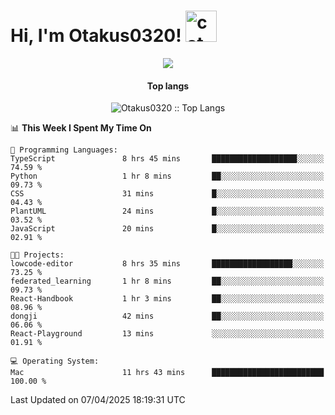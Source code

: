 <h1> Hi, I'm Otakus0320! <img src="https://media.giphy.com/media/mGcNjsfWAjY5AEZNw6/giphy.gif" width="50" alt="cat"></h1>

<p align="center"><a href="https://wakatime.com/@044d69d0-1253-4f60-96b6-5d19a0f9dde5"><img src="https://wakatime.com/badge/user/044d69d0-1253-4f60-96b6-5d19a0f9dde5.svg" /></a></p>

<h4 align="center">Top langs</h4>

<p align="center"><img src="https://github-readme-stats.vercel.app/api/top-langs/?username=Otakus0320&langs_count=10&theme=tokyonight&layout=compact&timestamp={{random_number}}" alt="Otakus0320 :: Top Langs" /></p>

<!--START_SECTION:waka-->
📊 **This Week I Spent My Time On** 

```text
💬 Programming Languages: 
TypeScript               8 hrs 45 mins       ███████████████████░░░░░░   74.59 % 
Python                   1 hr 8 mins         ██░░░░░░░░░░░░░░░░░░░░░░░   09.73 % 
CSS                      31 mins             █░░░░░░░░░░░░░░░░░░░░░░░░   04.43 % 
PlantUML                 24 mins             █░░░░░░░░░░░░░░░░░░░░░░░░   03.52 % 
JavaScript               20 mins             █░░░░░░░░░░░░░░░░░░░░░░░░   02.91 % 

🐱‍💻 Projects: 
lowcode-editor           8 hrs 35 mins       ██████████████████░░░░░░░   73.25 % 
federated_learning       1 hr 8 mins         ██░░░░░░░░░░░░░░░░░░░░░░░   09.73 % 
React-Handbook           1 hr 3 mins         ██░░░░░░░░░░░░░░░░░░░░░░░   08.96 % 
dongji                   42 mins             ██░░░░░░░░░░░░░░░░░░░░░░░   06.06 % 
React-Playground         13 mins             ░░░░░░░░░░░░░░░░░░░░░░░░░   01.91 % 

💻 Operating System: 
Mac                      11 hrs 43 mins      █████████████████████████   100.00 % 
```


 Last Updated on 07/04/2025 18:19:31 UTC
<!--END_SECTION:waka-->
